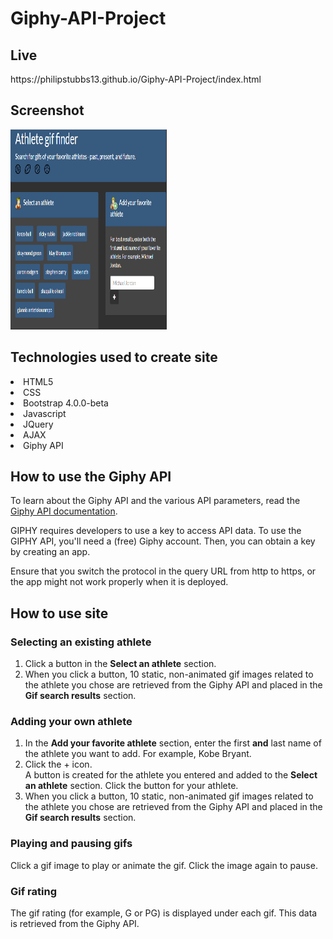 # Giphy-API-Project

## Live
<p>https://philipstubbs13.github.io/Giphy-API-Project/index.html</p>

## Screenshot
<img src="assets/images/giffinder.PNG" alt="Athlete gif finder site" width="250px" height="320px">

## Technologies used to create site

<li>HTML5</li>
<li>CSS</li>
<li>Bootstrap 4.0.0-beta</li>
<li>Javascript</li>
<li>JQuery</li>
<li>AJAX</li>
<li>Giphy API</li>

## How to use the Giphy API
<p>To learn about the Giphy API and the various API parameters, read the <a href="https://developers.giphy.com/docs/" target="_blank">Giphy API documentation</a>.</p>
<p>GIPHY requires developers to use a key to access API data. To use the GIPHY API, you'll need a (free) Giphy account. Then, you can obtain a key by creating an app.</p>
<p>Ensure that you switch the protocol in the query URL from http to https, or the app might not work properly when it is deployed.</p>

## How to use site

### Selecting an existing athlete
<ol>
	<li>Click a button in the <b>Select an athlete</b> section.</li>
	<li>When you click a button, 10 static, non-animated gif images related to the athlete you chose are retrieved from the Giphy API and placed in the <b>Gif search results</b> section.</li>
</ol>

### Adding your own athlete
<ol>
	<li>In the <b>Add your favorite athlete</b> section, enter the first <b>and</b> last name of the athlete you want to add. For example, Kobe Bryant.</li>
	<li>Click the + icon.</li>
		<info>A button is created for the athlete you entered and added to the <b>Select an athlete</b> section.</info>
	</li>
	</li>Click the button for your athlete.</li>
	<li>When you click a button, 10 static, non-animated gif images related to the athlete you chose are retrieved from the Giphy API and placed in the <b>Gif search results</b> section.</li>
</ol>

### Playing and pausing gifs
<p>Click a gif image to play or animate the gif. Click the image again to pause.</p>

### Gif rating
<info>The gif rating (for example, G or PG) is displayed under each gif. This data is retrieved from the Giphy API.</info>
